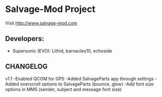 Salvage-Mod Project
===============

Visit http://www.salvage-mod.com

Developers:
------------
* Supersonic (EVO): Lithid, barnacles10, echoside

CHANGELOG
---------

v1.1
-Enabled QCOM for GPS
-Added SalvageParts app through settings
-Added overscroll options to SalvageParts (bounce, glow)
-Add font size options in MMS (sender, subject and message font size)

